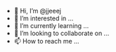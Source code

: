 - 👋 Hi, I’m @jjeeej
- 👀 I’m interested in ...
- 🌱 I’m currently learning ...
- 💞️ I’m looking to collaborate on ...
- 📫 How to reach me ...

<!---
jjeeej/jjeeej is a ✨ special ✨ repository because its `README.md` (this file) appears on your GitHub profile.
You can click the Preview link to take a look at your changes.
--->
